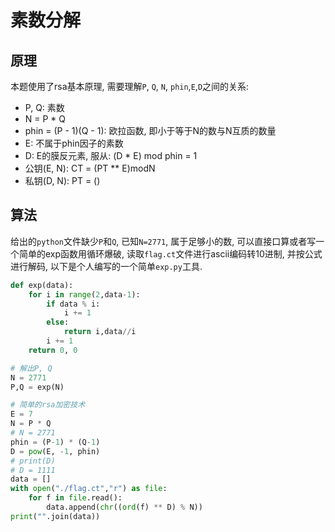 # 素数分解

## 原理
本题使用了rsa基本原理, 需要理解`P`, `Q`, `N`, `phin`,`E`,`D`之间的关系:
* P, Q: 素数 
* N = P * Q
* phin = (P - 1)(Q - 1): 欧拉函数, 即小于等于N的数与N互质的数量
* E: 不属于phin因子的素数
* D: E的膜反元素, 服从: (D * E) mod phin = 1
* 公钥(E, N): CT = (PT ** E)modN
* 私钥(D, N): PT = ()

## 算法
给出的`python`文件缺少`P`和`Q`, 已知`N=2771`, 属于足够小的数, 可以直接口算或者写一个简单的exp函数用循环爆破, 读取`flag.ct`文件进行ascii编码转10进制, 并按公式进行解码, 以下是个人编写的一个简单`exp.py`工具.
```python
def exp(data):
    for i in range(2,data-1):
        if data % i:
            i += 1
        else:
            return i,data//i
        i += 1
    return 0, 0

# 解出P, Q
N = 2771
P,Q = exp(N)

# 简单的rsa加密技术
E = 7
N = P * Q
# N = 2771
phin = (P-1) * (Q-1)
D = pow(E, -1, phin)
# print(D)
# D = 1111
data = []
with open("./flag.ct","r") as file:
    for f in file.read():
        data.append(chr((ord(f) ** D) % N))
print("".join(data))
```
